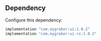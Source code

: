 Dependency
--------

Configure this dependency:

```kotlin
implementation "com.eygraber:ui:1.0.2"
implementation "com.eygraber:ui-rx:1.0.2"
```